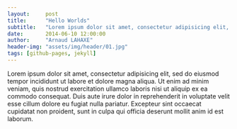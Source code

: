 ```yaml
---
layout:     post
title:      "Hello Worlds"
subtitle:   "Lorem ipsum dolor sit amet, consectetur adipisicing elit, sed do eiusmod"
date:       2014-06-10 12:00:00
author:     "Arnaud LAHAXE"
header-img: "assets/img/header/01.jpg"
tags: [github-pages, jekyll]
---
```


<p>
	Lorem ipsum dolor sit amet, consectetur adipisicing elit, sed do eiusmod
	tempor incididunt ut labore et dolore magna aliqua. Ut enim ad minim veniam,
	quis nostrud exercitation ullamco laboris nisi ut aliquip ex ea commodo
	consequat. Duis aute irure dolor in reprehenderit in voluptate velit esse
	cillum dolore eu fugiat nulla pariatur. Excepteur sint occaecat cupidatat non
	proident, sunt in culpa qui officia deserunt mollit anim id est laborum.
</p>